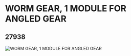 # WORM GEAR, 1 MODULE FOR ANGLED GEAR
## 27938
![WORM GEAR, 1 MODULE FOR ANGLED GEAR](https://lc-www-live-s.legocdn.com/media/bricks/5/2/6170153.jpg)
